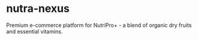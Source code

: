 # nutra-nexus
Premium e-commerce platform for NutriPro+ - a blend of organic dry fruits and essential vitamins.
